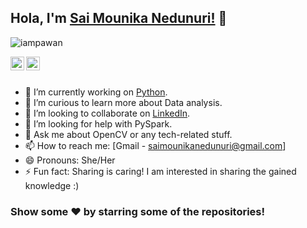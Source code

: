 ## Hola, I'm [Sai Mounika Nedunuri!](https://github.com/saimounikanedunuri/) 👋

<p align="left"> <img src="https://komarev.com/ghpvc/?username=iampawan&label=Views&color=blue&style=plastic" alt="iampawan" /> </p>

<a href="https://www.linkedin.com/in/sai-mounika-nedunuri-484222b3/">
  <img align="left" alt="Sai Mounika's Linkdein" width="22px" src="https://cdn.jsdelivr.net/npm/simple-icons@v3/icons/linkedin.svg" />
</a>
<a href="https://github.com/saimounikanedunuri">
  <img align="left" alt="Pawan's Github" width="22px" src="https://cdn.jsdelivr.net/npm/simple-icons@v3/icons/github.svg" />
</a>

<br/>
<br/>


- 🔭 I’m currently working on [Python](https://www.python.org/).
- 🌱 I’m curious to learn more about Data analysis.
- 👯 I’m looking to collaborate on [LinkedIn](https://www.linkedin.com/in/sai-mounika-nedunuri-484222b3/).
- 🤔 I’m looking for help with PySpark.
- 💬 Ask me about OpenCV or any tech-related stuff.
- 📫 How to reach me: [Gmail - saimounikanedunuri@gmail.com]
- 😄 Pronouns: She/Her
- ⚡ Fun fact: Sharing is caring! I am interested in sharing the gained knowledge :)

### Show some ❤️ by starring some of the repositories!

</div>


